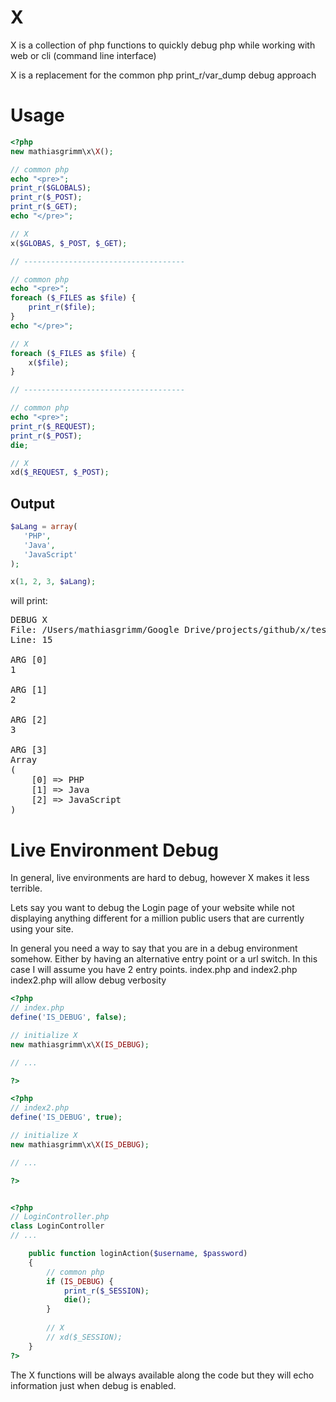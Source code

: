 X
=
X is a collection of php functions to quickly debug php while working with web or cli (command line interface)

X is a replacement for the common php print_r/var_dump debug approach


Usage
=====
```php
<?php
new mathiasgrimm\x\X();

// common php
echo "<pre>";
print_r($GLOBALS);
print_r($_POST);
print_r($_GET);
echo "</pre>";

// X
x($GLOBAS, $_POST, $_GET);

// ------------------------------------

// common php
echo "<pre>";
foreach ($_FILES as $file) {
    print_r($file);
}
echo "</pre>";

// X
foreach ($_FILES as $file) {
    x($file);
}

// ------------------------------------

// common php
echo "<pre>";
print_r($_REQUEST);
print_r($_POST);
die;

// X
xd($_REQUEST, $_POST);

```

Output
-------
```php
$aLang = array(
   'PHP',
   'Java',
   'JavaScript'
);

x(1, 2, 3, $aLang);

```

will print:

<pre>
DEBUG X
File: /Users/mathiasgrimm/Google Drive/projects/github/x/test/XTest.php
Line: 15

ARG [0]
1

ARG [1]
2

ARG [2]
3

ARG [3]
Array
(
    [0] => PHP
    [1] => Java
    [2] => JavaScript
)
</pre>


Live Environment Debug 
======================
In general, live environments are hard to debug, however X makes it less terrible.

Lets say you want to debug the Login page of your website while not displaying anything different for a million public users
that are currently using your site.

In general you need a way to say that you are in a debug environment somehow. Either by having an alternative entry point or a url switch.
In this case I will assume you have 2 entry points. index.php and index2.php
index2.php will allow debug verbosity


```php
<?php
// index.php
define('IS_DEBUG', false);

// initialize X
new mathiasgrimm\x\X(IS_DEBUG);

// ...

?>

<?php
// index2.php
define('IS_DEBUG', true);

// initialize X
new mathiasgrimm\x\X(IS_DEBUG);

// ...

?>


<?php
// LoginController.php
class LoginController
// ...

    public function loginAction($username, $password)
    {
        // common php
        if (IS_DEBUG) {
            print_r($_SESSION);
            die();
        }
        
        // X
        // xd($_SESSION);
    }
?>
```

The X functions will be always available along the code but they will echo information just when debug is enabled.





